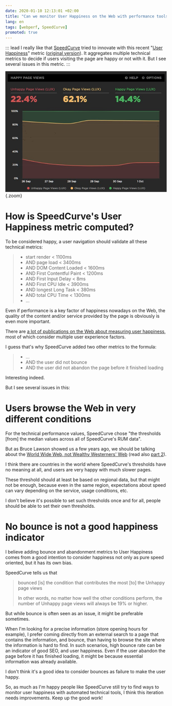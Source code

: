```yaml
---
date: 2020-01-10 12:13:01 +02:00
title: "Can we monitor User Happiness on the Web with performance tools?"
lang: en
tags: [webperf, SpeedCurve]
promoted: true
---
```


::: lead
I really like that [SpeedCurve](https://speedcurve.com/) tried to innovate with this recent "[User Happiness](https://support.speedcurve.com/docs/user-happiness)" metric ([original version](https://web.archive.org/web/20201124064307/https://support.speedcurve.com/en/articles/3380780-user-happiness)). It aggregates multiple technical metrics to decide if users visiting the page are happy or not with it. But I see several issues in this metric.
:::

![User Happiness monitoring in SpeedCurve](speedcurve-user-happiness-monitoring.png "User Happiness monitoring in SpeedCurve"){.zoom}

# How is SpeedCurve's User Happiness metric computed?

To be considered happy, a user navigation should validate all these technical metrics:

> - start render < 1100ms
> - AND page load < 3400ms
> - AND DOM Content Loaded < 1600ms
> - AND First Contentful Paint < 1200ms
> - AND First Input Delay < 8ms
> - AND First CPU Idle < 3900ms
> - AND longest Long Task < 380ms
> - AND total CPU Time < 1300ms
> - …

Even if performance is a key factor of happiness nowadays on the Web, the quality of the content and/or service provided by the page is obviously is even more important.

There are [a lot of publications on the Web about measuring user happiness](https://duckduckgo.com/?q=measure+User+Happiness&t=h_&ia=web), most of which consider multiple user experience factors.

I guess that's why SpeedCurve added two other metrics to the formula:

> - …
> - AND the user did not bounce
> - AND the user did not abandon the page before it finished loading

Interesting indeed.

But I see several issues in this:

# Users browse the Web in very different conditions

For the technical performance values, SpeedCurve chose "the thresholds [from] the median values across all of SpeedCurve's RUM data".

But as Bruce Lawson showed us a few years ago, we should be talking about the [World Wide Web, not Wealthy Westerners' Web](https://www.smashingmagazine.com/2017/03/world-wide-web-not-wealthy-western-web-part-1/) (read also [part 2](https://www.smashingmagazine.com/2017/03/world-wide-web-not-wealthy-western-web-part-2/)).

I think there are countries in the world where SpeedCurve's thresholds have no meaning at all, and users are very happy with much slower pages.

These threshold should at least be based on regional data, but that might not be enough, because even in the same region, expectations about speed can vary depending on the service, usage conditions, etc.

I don't believe it's possible to set such thresholds once and for all, people should be able to set their own thresholds.

# No bounce is not a good happiness indicator

I believe adding bounce and abandonment metrics to User Happiness comes from a good intention to consider happiness not only as pure speed oriented, but it has its own bias.

SpeedCurve tells us that

> bounced [is] the condition that contributes the most [to] the Unhappy page views
>
> In other words, no matter how well the other conditions perform, the number of Unhappy page views will always be 19% or higher.

But while bounce is often seen as an issue, it might be preferable sometimes.

When I'm looking for a precise information (store opening hours for example), I prefer coming directly from an external search to a page that contains the information, and bounce, than having to browse the site where the information is hard to find. In such scenarios, high bounce rate can be an indicator of good SEO, and user happiness. Even if the user abandon the page before it has finished loading, it might be because essential information was already available.

I don't think it's a good idea to consider bounces as failure to make the user happy.

So, as much as I'm happy people like SpeedCurve still try to find ways to monitor user happiness with automated technical tools, I think this iteration needs improvements. Keep up the good work!
